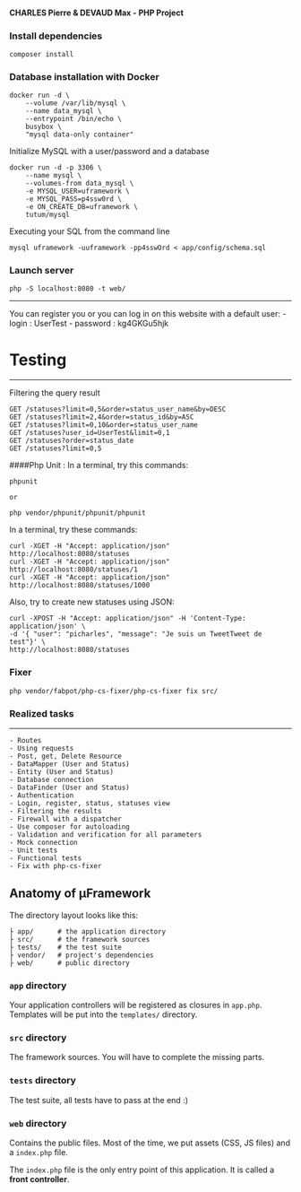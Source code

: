 #### CHARLES Pierre & DEVAUD Max - PHP Project

### Install dependencies

    composer install

### Database installation with Docker

    docker run -d \
        --volume /var/lib/mysql \
        --name data_mysql \
        --entrypoint /bin/echo \
        busybox \
        "mysql data-only container"

Initialize MySQL with a user/password and a database

    docker run -d -p 3306 \
        --name mysql \
        --volumes-from data_mysql \
        -e MYSQL_USER=uframework \
        -e MYSQL_PASS=p4ssw0rd \
        -e ON_CREATE_DB=uframework \
        tutum/mysql

Executing your SQL from the command line

    mysql uframework -uuframework -pp4sswOrd < app/config/schema.sql

### Launch server

    php -S localhost:8080 -t web/

---------------------------------
You can register you or you can log in on this website with a default user:
    - login : UserTest
    - password : kg4GKGu5hjk


# Testing
-----------
Filtering the query result

    GET /statuses?limit=0,5&order=status_user_name&by=DESC
    GET /statuses?limit=2,4&order=status_id&by=ASC
    GET /statuses?limit=0,10&order=status_user_name
    GET /statuses?user_id=UserTest&limit=0,1
    GET /statuses?order=status_date
    GET /statuses?limit=0,5

####Php Unit : In a terminal, try this commands:

    phpunit

    or

    php vendor/phpunit/phpunit/phpunit

In a terminal, try these commands:

    curl -XGET -H "Accept: application/json" http://localhost:8080/statuses
    curl -XGET -H "Accept: application/json" http://localhost:8080/statuses/1
    curl -XGET -H "Accept: application/json" http://localhost:8080/statuses/1000

Also, try to create new statuses using JSON:

    curl -XPOST -H "Accept: application/json" -H 'Content-Type: application/json' \
    -d '{ "user": "picharles", "message": "Je suis un TweetTweet de test"}' \
    http://localhost:8080/statuses

### Fixer

    php vendor/fabpot/php-cs-fixer/php-cs-fixer fix src/

### Realized tasks
------------------

    - Routes
    - Using requests
    - Post, get, Delete Resource
    - DataMapper (User and Status)
    - Entity (User and Status)
    - Database connection
    - DataFinder (User and Status)
    - Authentication
    - Login, register, status, statuses view
    - Filtering the results
    - Firewall with a dispatcher
    - Use composer for autoloading
    - Validation and verification for all parameters
    - Mock connection
    - Unit tests
    - Functional tests
    - Fix with php-cs-fixer


Anatomy of &micro;Framework
---------------------------

The directory layout looks like this:

    ├ app/      # the application directory
    ├ src/      # the framework sources
    ├ tests/    # the test suite
    ├ vendor/   # project's dependencies
    ├ web/      # public directory

### `app` directory

Your application controllers will be registered as closures in `app.php`.
Templates will be put into the `templates/` directory.

### `src` directory

The framework sources. You will have to complete the missing parts.

### `tests` directory

The test suite, all tests have to pass at the end :)

### `web` directory

Contains the public files. Most of the time, we put assets (CSS, JS files)
and a `index.php` file.

The `index.php` file is the only entry point of this application.  It is called a **front controller**.


